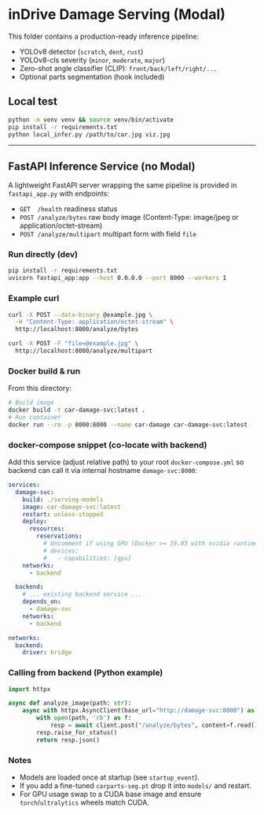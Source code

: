 # inDrive Damage Serving (Modal)

This folder contains a production-ready inference pipeline:
- YOLOv8 detector (`scratch`, `dent`, `rust`)
- YOLOv8-cls severity (`minor`, `moderate`, `major`)
- Zero-shot angle classifier (CLIP): `front/back/left/right/...`
- Optional parts segmentation (hook included)

## Local test
```bash
python -m venv venv && source venv/bin/activate
pip install -r requirements.txt
python local_infer.py /path/to/car.jpg viz.jpg
```

---
## FastAPI Inference Service (no Modal)
A lightweight FastAPI server wrapping the same pipeline is provided in `fastapi_app.py` with endpoints:
- `GET  /health` readiness status
- `POST /analyze/bytes` raw body image (Content-Type: image/jpeg or application/octet-stream)
- `POST /analyze/multipart` multipart form with field `file`

### Run directly (dev)
```bash
pip install -r requirements.txt
uvicorn fastapi_app:app --host 0.0.0.0 --port 8000 --workers 1
```

### Example curl
```bash
curl -X POST --data-binary @example.jpg \
  -H "Content-Type: application/octet-stream" \
  http://localhost:8000/analyze/bytes

curl -X POST -F "file=@example.jpg" \
  http://localhost:8000/analyze/multipart
```

### Docker build & run
From this directory:
```bash
# Build image
docker build -t car-damage-svc:latest .
# Run container
docker run --rm -p 8000:8000 --name car-damage car-damage-svc:latest
```

### docker-compose snippet (co-locate with backend)
Add this service (adjust relative path) to your root `docker-compose.yml` so backend can call it via internal hostname `damage-svc:8000`:
```yaml
services:
  damage-svc:
    build: ./serving-models
    image: car-damage-svc:latest
    restart: unless-stopped
    deploy:
      resources:
        reservations:
          # Uncomment if using GPU (Docker >= 19.03 with nvidia runtime configured)
          # devices:
          #   - capabilities: [gpu]
    networks:
      - backend

  backend:
    # ... existing backend service ...
    depends_on:
      - damage-svc
    networks:
      - backend

networks:
  backend:
    driver: bridge
```

### Calling from backend (Python example)
```python
import httpx

async def analyze_image(path: str):
    async with httpx.AsyncClient(base_url="http://damage-svc:8000") as client:
        with open(path, 'rb') as f:
            resp = await client.post("/analyze/bytes", content=f.read(), headers={"Content-Type": "application/octet-stream"})
        resp.raise_for_status()
        return resp.json()
```

### Notes
- Models are loaded once at startup (see `startup_event`).
- If you add a fine-tuned `carparts-seg.pt` drop it into `models/` and restart.
- For GPU usage swap to a CUDA base image and ensure `torch`/`ultralytics` wheels match CUDA.
